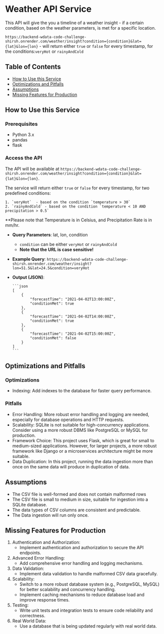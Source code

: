# Weather API Service

This API will give the you a timeline of a weather insight - if a certain condition, based on the weather parameters, is met for a specific location.

`https://backend-wdata-code-challenge-shirsh.onrender.com/weather/insight?condition={condition}&lat={lat}&lon={lon}` - will return either `true` or `false` for every timestamp, for the conditions:`veryHot` or `rainyAndCold`

## Table of Contents

- [How to Use this Service](#how-to-use-this-service)
- [Optimizations and Pitfalls](#optimizations-and-pitfalls)
- [Assumptions](#assumptions)
- [Missing Features for Production](#missing-features-for-production)

## How to Use this Service

### Prerequisites

- Python 3.x
- pandas
- flask

### Access the API

The API will be available at `https://backend-wdata-code-challenge-shirsh.onrender.com/weather/insight?condition={condition}&lat={lat}&lon={lon}`.

The service will return either `true` or `false` for every timestamp, for two predefined conditions:

    1. `veryHot`  - based on the condition `temperature > 30`
    2. `rainyAndCold` - based on the condition `temperature < 10 AND precipitation > 0.5`

**Please note that Temperature is in Celsius, and Precipitation Rate is in mm/hr.

- **Query Parameters**: lat, lon, condition
    - `condition` can be either `veryHot` or `rainyAndCold`
    - **Note that the URL is case sensitive!**
 
- **Example Query**: `https://backend-wdata-code-challenge-shirsh.onrender.com/weather/insight?lon=51.5&lat=24.5&condition=veryHot`
  
- **Output (JSON)**:

      ```json
      [
          {
              "forecastTime": "2021-04-02T13:00:00Z",
              "conditionMet": true
          },
          {
              "forecastTime": "2021-04-02T14:00:00Z",
              "conditionMet": true
          },
          {
              "forecastTime": "2021-04-02T15:00:00Z",
              "conditionMet": false
          }
      ]
      ```
      

## Optimizations and Pitfalls

### Optimizations
- Indexing: Add indexes to the database for faster query performance.

### Pitfalls
- Error Handling: More robust error handling and logging are needed, especially for database operations and HTTP requests.
- Scalability: SQLite is not suitable for high-concurrency applications. Consider using a more robust DBMS like PostgreSQL or MySQL for production.
- Framework Choice: This project uses Flask, which is great for small to medium-sized applications. However, for larger projects, a more robust framework like Django or a microservices architecture might be more suitable.
- Data Duplication: In this project, running the data ingestion more than once on the same data will produce in duplication of data.

## Assumptions
- The CSV file is well-formed and does not contain malformed rows
- The CSV file is small to medium in size, suitable for ingestion into a SQLite database.
- The data types of CSV columns are consistent and predictable.
- The Data ingestion will run only once.

## Missing Features for Production
1. Authentication and Authorization:
   - Implement authentication and authorization to secure the API endpoints.
2. Advanced Error Handling:
   - Add comprehensive error handling and logging mechanisms.
3. Data Validation:
   - Implement data validation to handle malformed CSV data gracefully.
4. Scalability:
   - Switch to a more robust database system (e.g., PostgreSQL, MySQL) for better scalability and concurrency handling.
   - Implement caching mechanisms to reduce database load and improve response times.
5. Testing:
   - Write unit tests and integration tests to ensure code reliability and correctness.
6. Real World Data:
   - Use a database that is being updated regularly with real world data.
   
